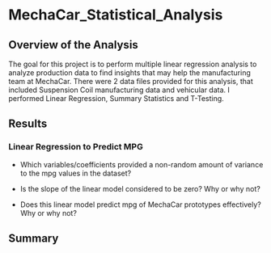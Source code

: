 # MechaCar_Statistical_Analysis

## Overview of the Analysis
The goal for this project is to perform multiple linear regression analysis to analyze production data to find insights that may help the manufacturing team at MechaCar.
There were 2 data files provided for this analysis, that included Suspension Coil manufacturing data and vehicular data.
I performed Linear Regression, Summary Statistics and T-Testing.

## Results
### Linear Regression to Predict MPG

* Which variables/coefficients provided a non-random amount of variance to the mpg values in the dataset?

* Is the slope of the linear model considered to be zero? Why or why not?

* Does this linear model predict mpg of MechaCar prototypes effectively? Why or why not?

## Summary

